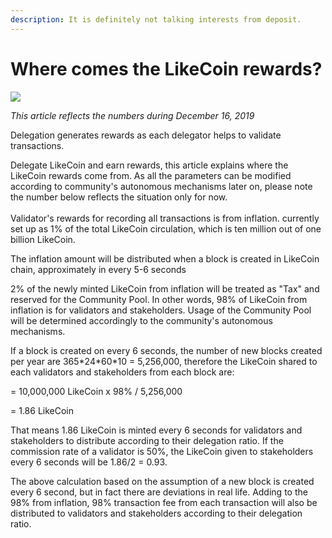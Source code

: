 ```yaml
---
description: It is definitely not talking interests from deposit.
---
```


# Where comes the LikeCoin rewards?

![](../../.gitbook/assets/likecoin\_postlist\_1216.png)

_This article reflects the numbers during December 16, 2019_

Delegation generates rewards as each delegator helps to validate transactions.

Delegate LikeCoin and earn rewards, this article explains where the LikeCoin rewards come from. As all the parameters can be modified according to community's autonomous mechanisms later on, please note the number below reflects the situation only for now.\
\
Validator's rewards for recording all transactions is from inflation. currently set up as 1% of the total LikeCoin circulation, which is ten million out of one billion LikeCoin.

The inflation amount will be distributed when a block is created in LikeCoin chain, approximately in every 5-6 seconds

2% of the newly minted LikeCoin from inflation will be treated as "Tax" and reserved for the Community Pool. In other words, 98% of LikeCoin from inflation is for validators and stakeholders. Usage of the Community Pool will be determined accordingly to the community's autonomous mechanisms.

If a block is created on every 6 seconds, the number of new blocks created per year are 365\*24\*60\*10 = 5,256,000, therefore the LikeCoin shared to each validators and stakeholders from each block are:

\= 10,000,000 LikeCoin x 98% / 5,256,000

\= 1.86 LikeCoin

That means 1.86 LikeCoin is minted every 6 seconds for validators and stakeholders to distribute according to their delegation ratio. If the commission rate of a validator is 50%, the LikeCoin given to stakeholders every 6 seconds will be 1.86/2 = 0.93.

The above calculation based on the assumption of a new block is created every 6 second, but in fact there are deviations in real life. Adding to the 98% from inflation, 98% transaction fee from each transaction will also be distributed to validators and stakeholders according to their delegation ratio.
